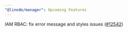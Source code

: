 ```yaml
---
"@linode/manager": Upcoming Features
---
```


IAM RBAC: fix error message and styles issues ([#12542](https://github.com/linode/manager/pull/12542))
